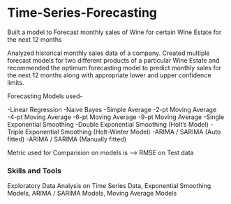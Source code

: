 # Time-Series-Forecasting

Built a model to Forecast monthly sales of Wine for certain Wine Estate for the next 12 months

Analyzed historical monthly sales data of a company. Created multiple forecast models for two different products of a particular Wine Estate and recommended the optimum forecasting model to predict monthly sales for the next 12 months along with appropriate lower and upper confidence limits.

Forecasting Models used-

-Linear Regression
-Naive Bayes
-Simple Average
-2-pt Moving Average
-4-pt Moving Average
-6-pt Moving Average
-9-pt Moving Average
-Single Exponential Smoothing
-Double Exponential Smoothing (Holt’s Model)
-Triple Exponential Smoothing (Holt-Winter Model)
-ARIMA / SARIMA (Auto fitted)
-ARIMA / SARIMA (Manually fitted)

Metric used for Comparision on models is --> RMSE on Test data

### Skills and Tools

Exploratory Data Analysis on Time Series Data, Exponential Smoothing Models, ARIMA / SARIMA Models, Moving Average Models
